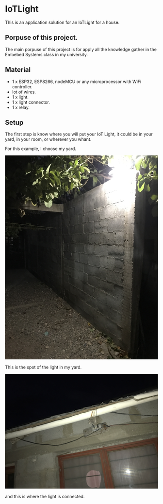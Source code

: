 # IoTLight

This is an application solution for an IoTLight for a house.

## Porpuse of this project.
The main porpuse of this project is for apply all the knowledge gather in the Embebed Systems class in my university.

## Material

- 1 x ESP32, ESP8266, nodeMCU or any microprocessor with WiFi controller.
- lot of wires.
- 1 x light.
- 1 x light connector.
- 1 x relay.

## Setup

The first step is know where you will put your IoT Light, it could be in your yard, in your room, or wherever you whant.

For this example, I choose my yard.

![Img of my yard 1](img/IMG_7990.JPG)

This is the spot of the light in my yard.

![Img of my yard 2](img/IMG_7992.JPG)

and this is where the light is connected.